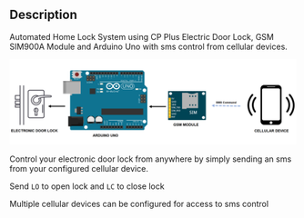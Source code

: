 ## Description
Automated Home Lock System using CP Plus Electric Door Lock, GSM SIM900A Module and Arduino Uno with sms control from cellular devices.

![Figure 1](https://github.com/LSTOAA/Automated-Home-Lock-System/blob/master/HomeLock_sys.png)

Control your electronic door lock from anywhere by simply sending an sms from your configured cellular device.

Send `LO`  to open lock and `LC` to close lock

Multiple cellular devices can be configured for access to sms control
